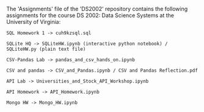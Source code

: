 The 'Assignments' file of the 'DS2002' repository contains the following assignments for the course DS 2002: Data Science Systems at the University of Virginia:
  
    SQL Homework 1 -> cuh9kzsql.sql
  
    SQLite HQ -> SQLiteHW.ipynb (interactive python notebook) / SQLiteHW.py (plain text file)

    CSV-Pandas Lab -> pandas_and_csv_hands_on.ipynb

    CSV and pandas -> CSV_and_Pandas.ipynb / CSV and Pandas Reflection.pdf

    API Lab -> Universities_and_Stock_API_Workshop.ipynb

    API Homework -> API_Homework.ipynb

    Mongo HW -> Mongo_HW.ipynb
